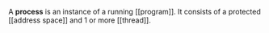 A **process** is an instance of a running [[program]]. It consists of a protected [[address space]] and 1 or more [[thread]].
